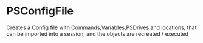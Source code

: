 # PSConfigFile
Creates a Config file with Commands,Variables,PSDrives and locations, that can be imported into a session, and the objects are recreated \ executed

